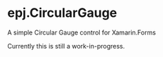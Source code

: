 # epj.CircularGauge
A simple Circular Gauge control for Xamarin.Forms

Currently this is still a work-in-progress.
